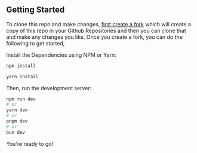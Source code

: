 ## Getting Started

To clone this repo and make changes, [first create a fork](https://docs.github.com/en/pull-requests/collaborating-with-pull-requests/working-with-forks/fork-a-repo) which will create a copy of this repo in your Github Repositories and then you can clone that and make any changes you like. Once you create a fork, you can do the following to get started,

Install the Dependencies using NPM or Yarn:
```bash
npm install
```
```bash
yarn install
```


Then, run the development server:
```bash
npm run dev
# or
yarn dev
# or
pnpm dev
# or
bun dev
```

You're ready to go!
